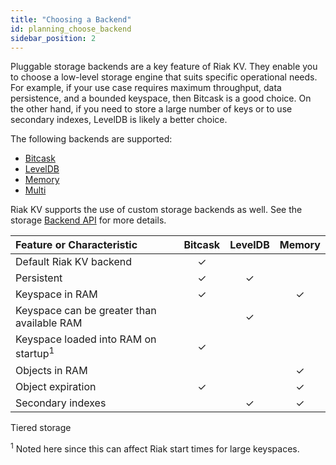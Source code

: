 ```yaml
---
title: "Choosing a Backend"
id: planning_choose_backend
sidebar_position: 2
---
```


[plan backend bitcask]: ../../../setup/planning/backend/bitcask.md

[plan backend leveldb]: ../../../setup/planning/backend/leveldb.md

[plan backend memory]: ../../../setup/planning/backend/memory.md

[plan backend multi]: ../../../setup/planning/backend/multi.md

[dev api backend]: ../../../developing/api/backend.md

Pluggable storage backends are a key feature of Riak KV. They enable you to
choose a low-level storage engine that suits specific operational needs.
For example, if your use case requires maximum throughput, data
persistence, and a bounded keyspace, then Bitcask is a good choice. On
the other hand, if you need to store a large number of keys or to use
secondary indexes, LevelDB is likely a better choice.

The following backends are supported:

* [Bitcask][plan backend bitcask]
* [LevelDB][plan backend leveldb]
* [Memory][plan backend memory]
* [Multi][plan backend multi]

Riak KV supports the use of custom storage backends as well. See the
storage [Backend API][dev api backend] for more details.

| Feature or Characteristic                       | Bitcask | LevelDB | Memory |
|:------------------------------------------------|:-------:|:-------:|:------:|
| Default Riak KV backend                         |    ✓    |         |        |
| Persistent                                      |    ✓    |    ✓    |        |
| Keyspace in RAM                                 |    ✓    |         |   ✓    |
| Keyspace can be greater than available RAM      |         |    ✓    |        |
| Keyspace loaded into RAM on startup<sup>1</sup> |    ✓    |         |        |
| Objects in RAM                                  |         |         |   ✓    |
| Object expiration                               |    ✓    |         |   ✓    |
| Secondary indexes                               |         |    ✓    |   ✓    |

Tiered storage

<sup>1</sup> Noted here since this can affect Riak start times for large
keyspaces.
